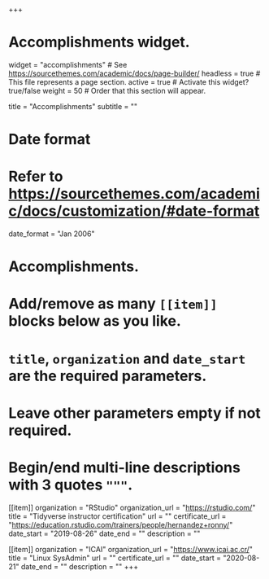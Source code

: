 +++
# Accomplishments widget.
widget = "accomplishments"  # See https://sourcethemes.com/academic/docs/page-builder/
headless = true  # This file represents a page section.
active = true  # Activate this widget? true/false
weight = 50  # Order that this section will appear.

title = "Accomplish&shy;ments"
subtitle = ""

# Date format
#   Refer to https://sourcethemes.com/academic/docs/customization/#date-format
date_format = "Jan 2006"

# Accomplishments.
#   Add/remove as many `[[item]]` blocks below as you like.
#   `title`, `organization` and `date_start` are the required parameters.
#   Leave other parameters empty if not required.
#   Begin/end multi-line descriptions with 3 quotes `"""`.

[[item]]
  organization = "RStudio"
  organization_url = "https://rstudio.com/"
  title = "Tidyverse instructor certification"
  url = ""
  certificate_url = "https://education.rstudio.com/trainers/people/hernandez+ronny/"
  date_start = "2019-08-26"
  date_end = ""
  description = ""
  
[[item]]
  organization = "ICAI"
  organization_url = "https://www.icai.ac.cr/"
  title = "Linux SysAdmin"
  url = ""
  certificate_url = ""
  date_start = "2020-08-21"
  date_end = ""
  description = ""
+++
